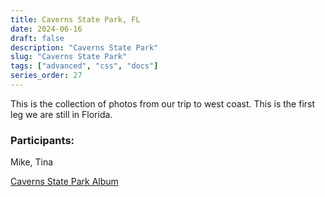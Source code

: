 ```yaml
---
title: Caverns State Park, FL
date: 2024-06-16
draft: false
description: "Caverns State Park"
slug: "Caverns State Park"
tags: ["advanced", "css", "docs"]
series_order: 27
---
```


This is the collection of photos from our trip to west coast. This is the first leg we are still in Florida.




### Participants:
Mike, Tina

[Caverns State Park Album](https://photos.app.goo.gl/9GzKhVV63wTcBYc39)
